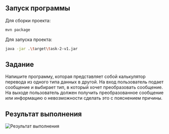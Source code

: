 ## Запуск программы

Для сборки проекта:

```sh
mvn package
```

Для запуска проекта:

```sh
java -jar .\target\task-2-v1.jar
```

## Задание
Напишите программу, которая представляет собой калькулятор перевода из одного типа данных в другой. На вход пользователь подает сообщение и выбирает тип, в который хочет преобразовать сообщение. На выходе пользователь должен получить преобразованное сообщение или информацию о невозможности сделать это с пояснением причины.

## Результат выполнения

![Результат выполнения](https://github.com/StudentRoman/java-course/assets/143340583/27821e55-fc52-4ff5-b01c-50785d6823dc)
